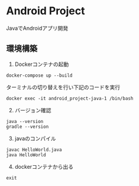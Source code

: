 # Android Project
JavaでAndroidアプリ開発

## 環境構築
1. Dockerコンテナの起動
```
docker-compose up --build 
```
ターミナルの切り替えを行い下記のコードを実行
```
docker exec -it android_project-java-1 /bin/bash
```

2. バージョン確認
```
java --version
gradle --version
```

3. javaのコンパイル
```
javac HelloWorld.java
java HelloWorld
```

4. dockerコンテナから出る
```
exit
``` 